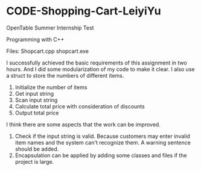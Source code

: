 # CODE-Shopping-Cart-LeiyiYu
OpenTable Summer Internship Test

Programming with C++

Files: Shopcart.cpp shopcart.exe

I successfully achieved the basic requirements of this assignment in two hours. And I did some modularization of my code to make it clear. I also use a struct to store the numbers of different items.

1. Initialize the number of items
2. Get input string
3. Scan input string
4. Calculate total price with consideration of discounts
5. Output total price

I think there are some aspects that the work can be improved.

1. Check if the input string is valid. Because customers may enter invalid item names and the system can't recognize them. A warning sentence should be added.
2. Encapsulation can be applied by adding some classes and files if the project is large.
